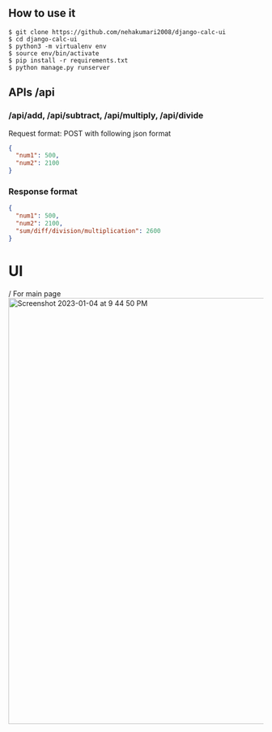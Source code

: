 
## How to use it

```shell
$ git clone https://github.com/nehakumari2008/django-calc-ui
$ cd django-calc-ui
$ python3 -m virtualenv env
$ source env/bin/activate
$ pip install -r requirements.txt
$ python manage.py runserver
```

## APIs /api
### /api/add, /api/subtract, /api/multiply, /api/divide
Request format: POST with following json format
```json
{
  "num1": 500,
  "num2": 2100
}
```
### Response format
```json
{
  "num1": 500,
  "num2": 2100,
  "sum/diff/division/multiplication": 2600
}
```
# UI
/ For main page
<img width="840" alt="Screenshot 2023-01-04 at 9 44 50 PM" src="https://user-images.githubusercontent.com/69853711/210600121-0da08748-529f-47b8-be62-9322d5f014e0.png">
